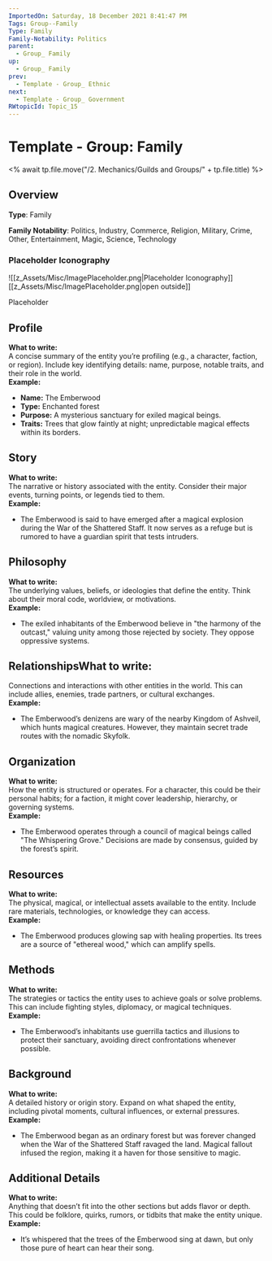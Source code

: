 ```yaml
---
ImportedOn: Saturday, 18 December 2021 8:41:47 PM
Tags: Group--Family
Type: Family
Family-Notability: Politics
parent:
  - Group_ Family
up:
  - Group_ Family
prev:
  - Template - Group_ Ethnic
next:
  - Template - Group_ Government
RWtopicId: Topic_15
---
```

# Template - Group: Family
<% await tp.file.move("/2. Mechanics/Guilds and Groups/" + tp.file.title) %>
## Overview
**Type**: Family

**Family Notability**: Politics, Industry, Commerce, Religion, Military, Crime, Other, Entertainment, Magic, Science, Technology

### Placeholder Iconography
![[z_Assets/Misc/ImagePlaceholder.png|Placeholder Iconography]]
[[z_Assets/Misc/ImagePlaceholder.png|open outside]]

Placeholder

## Profile
**What to write:**  
A concise summary of the entity you’re profiling (e.g., a character, faction, or region). Include key identifying details: name, purpose, notable traits, and their role in the world.  
**Example:**

- **Name:** The Emberwood
- **Type:** Enchanted forest
- **Purpose:** A mysterious sanctuary for exiled magical beings.
- **Traits:** Trees that glow faintly at night; unpredictable magical effects within its borders.

## Story
**What to write:**  
The narrative or history associated with the entity. Consider their major events, turning points, or legends tied to them.  
**Example:**

- The Emberwood is said to have emerged after a magical explosion during the War of the Shattered Staff. It now serves as a refuge but is rumored to have a guardian spirit that tests intruders.
## Philosophy
**What to write:**  
The underlying values, beliefs, or ideologies that define the entity. Think about their moral code, worldview, or motivations.  
**Example:**

- The exiled inhabitants of the Emberwood believe in "the harmony of the outcast," valuing unity among those rejected by society. They oppose oppressive systems.

## Relationships**What to write:**  
Connections and interactions with other entities in the world. This can include allies, enemies, trade partners, or cultural exchanges.  
**Example:**

- The Emberwood’s denizens are wary of the nearby Kingdom of Ashveil, which hunts magical creatures. However, they maintain secret trade routes with the nomadic Skyfolk.

## Organization
**What to write:**  
How the entity is structured or operates. For a character, this could be their personal habits; for a faction, it might cover leadership, hierarchy, or governing systems.  
**Example:**

- The Emberwood operates through a council of magical beings called "The Whispering Grove." Decisions are made by consensus, guided by the forest’s spirit.

## Resources
**What to write:**  
The physical, magical, or intellectual assets available to the entity. Include rare materials, technologies, or knowledge they can access.  
**Example:**

- The Emberwood produces glowing sap with healing properties. Its trees are a source of "ethereal wood," which can amplify spells.

## Methods
**What to write:**  
The strategies or tactics the entity uses to achieve goals or solve problems. This can include fighting styles, diplomacy, or magical techniques.  
**Example:**

- The Emberwood’s inhabitants use guerrilla tactics and illusions to protect their sanctuary, avoiding direct confrontations whenever possible.

## Background
**What to write:**  
A detailed history or origin story. Expand on what shaped the entity, including pivotal moments, cultural influences, or external pressures.  
**Example:**

- The Emberwood began as an ordinary forest but was forever changed when the War of the Shattered Staff ravaged the land. Magical fallout infused the region, making it a haven for those sensitive to magic.

## Additional Details
**What to write:**  
Anything that doesn’t fit into the other sections but adds flavor or depth. This could be folklore, quirks, rumors, or tidbits that make the entity unique.  
**Example:**

- It’s whispered that the trees of the Emberwood sing at dawn, but only those pure of heart can hear their song.
